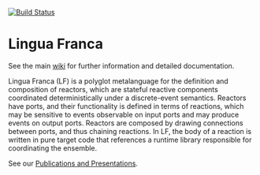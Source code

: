 [![Build Status](https://travis-ci.com/icyphy/lingua-franca.svg?branch=master)](https://travis-ci.com/icyphy/lingua-franca)

# Lingua Franca

See the main [wiki](https://github.com/icyphy/lingua-franca/wiki) for further information and detailed documentation.

Lingua Franca (LF) is a polyglot metalanguage for the definition and composition of reactors, which are stateful reactive components coordinated deterministically under a discrete-event semantics. Reactors have ports, and their functionality is defined in terms of reactions, which may be sensitive to events observable on input ports and may produce events on output ports. Reactors are composed by drawing connections between ports, and thus chaining reactions. In LF, the body of a reaction is written in pure target code that references a runtime library responsible for coordinating the ensemble.

See our [Publications and Presentations](https://github.com/icyphy/lingua-franca/wiki/Publications-and-Presentations).

